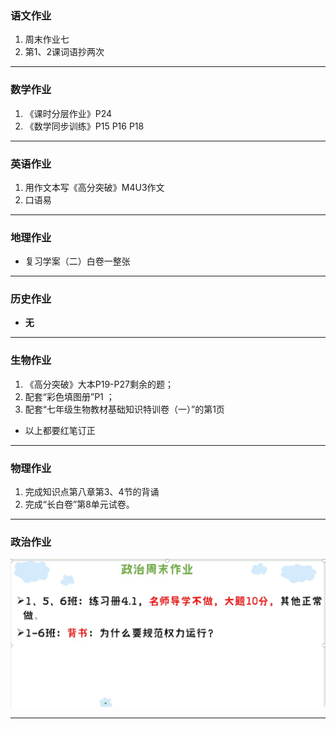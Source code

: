 ### 语文作业
1. 周末作业七
2. 第1、2课词语抄两次
---

### 数学作业
1. 《课时分层作业》P24
2. 《数学同步训练》P15 P16 P18
---

### 英语作业
1. 用作文本写《高分突破》M4U3作文
2. 口语易
---

### 地理作业
* 复习学案（二）白卷一整张
---

### 历史作业
* **无**
---

### 生物作业
1. 《高分突破》大本P19-P27剩余的题；
2. 配套“彩色填图册”P1 ；
3. 配套“七年级生物教材基础知识特训卷（一）”的第1页
* 以上都要红笔订正
---

### 物理作业
1. 完成知识点第八章第3、4节的背诵
2. 完成“长白卷”第8单元试卷。
---

### 政治作业
![hw](../hw/_images/6p.jpg)

---
